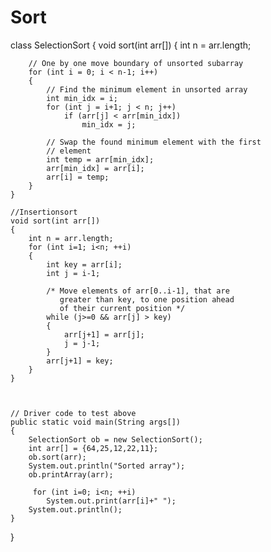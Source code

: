 # Sort
class SelectionSort
{
    void sort(int arr[])
    {
        int n = arr.length;

        // One by one move boundary of unsorted subarray
        for (int i = 0; i < n-1; i++)
        {
            // Find the minimum element in unsorted array
            int min_idx = i;
            for (int j = i+1; j < n; j++)
                if (arr[j] < arr[min_idx])
                    min_idx = j;

            // Swap the found minimum element with the first
            // element
            int temp = arr[min_idx];
            arr[min_idx] = arr[i];
            arr[i] = temp;
        }
    }
    
    //Insertionsort
    void sort(int arr[])
    {
        int n = arr.length;
        for (int i=1; i<n; ++i)
        {
            int key = arr[i];
            int j = i-1;
 
            /* Move elements of arr[0..i-1], that are
               greater than key, to one position ahead
               of their current position */
            while (j>=0 && arr[j] > key)
            {
                arr[j+1] = arr[j];
                j = j-1;
            }
            arr[j+1] = key;
        }
    }

    

    // Driver code to test above
    public static void main(String args[])
    {
        SelectionSort ob = new SelectionSort();
        int arr[] = {64,25,12,22,11};
        ob.sort(arr);
        System.out.println("Sorted array");
        ob.printArray(arr);
        
         for (int i=0; i<n; ++i)
            System.out.print(arr[i]+" ");
        System.out.println();
    }
}
